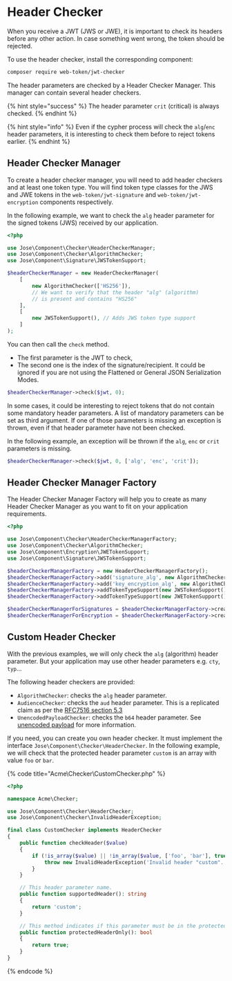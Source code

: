 # Header Checker

When you receive a JWT (JWS or JWE), it is important to check its headers before any other action. In case something went wrong, the token should be rejected.

To use the header checker, install the corresponding component:

```bash
composer require web-token/jwt-checker
```

The header parameters are checked by a Header Checker Manager. This manager can contain several header checkers.

{% hint style="success" %}
The header parameter `crit` (critical) is always checked.
{% endhint %}

{% hint style="info" %}
Even if the cypher process will check the `alg`/`enc` header parameters, it is interesting to check them before to reject tokens earlier.&#x20;
{% endhint %}

## Header Checker Manager

To create a header checker manager, you will need to add header checkers and at least one token type. You will find token type classes for the JWS and JWE tokens in the `web-token/jwt-signature` and `web-token/jwt-encryption` components respectively.

In the following example, we want to check the `alg` header parameter for the signed tokens (JWS) received by our application.

```php
<?php

use Jose\Component\Checker\HeaderCheckerManager;
use Jose\Component\Checker\AlgorithmChecker;
use Jose\Component\Signature\JWSTokenSupport;

$headerCheckerManager = new HeaderCheckerManager(
    [
        new AlgorithmChecker(['HS256']),
        // We want to verify that the header "alg" (algorithm)
        // is present and contains "HS256"
    ],
    [
        new JWSTokenSupport(), // Adds JWS token type support
    ]
);
```

You can then call the `check` method.

* The first parameter is the JWT to check,
* The second one is the index of the signature/recipient. It could be ignored if you are not using the Flattened or General JSON Serialization Modes.

```php
$headerCheckerManager->check($jwt, 0);
```

In some cases, it could be interesting to reject tokens that do not contain some mandatory header parameters. A list of mandatory parameters can be set as third argument. If one of those parameters is missing an exception is thrown, even if that header parameter have not been checked.

In the following example, an exception will be thrown if the `alg`, `enc` or `crit` parameters is missing.

```php
$headerCheckerManager->check($jwt, 0, ['alg', 'enc', 'crit']);
```

## Header Checker Manager Factory

The Header Checker Manager Factory will help you to create as many Header Checker Manager as you want to fit on your application requirements.

```php
<?php

use Jose\Component\Checker\HeaderCheckerManagerFactory;
use Jose\Component\Checker\AlgorithmChecker;
use Jose\Component\Encryption\JWETokenSupport;
use Jose\Component\Signature\JWSTokenSupport;

$headerCheckerManagerFactory = new HeaderCheckerManagerFactory();
$headerCheckerManagerFactory->add('signature_alg', new AlgorithmChecker(['HS256']));
$headerCheckerManagerFactory->add('key_encryption_alg', new AlgorithmChecker(['RSA1_5']));
$headerCheckerManagerFactory->addTokenTypeSupport(new JWSTokenSupport());
$headerCheckerManagerFactory->addTokenTypeSupport(new JWETokenSupport());

$headerCheckerManagerForSignatures = $headerCheckerManagerFactory->create(['signature_alg']);
$headerCheckerManagerForEncryption = $headerCheckerManagerFactory->create(['key_encryption_alg']);
```

## Custom Header Checker

With the previous examples, we will only check the `alg` (algorithm) header parameter. But your application may use other header parameters e.g. `cty`, `typ`...

The following header checkers are provided:

* `AlgorithmChecker`: checks the `alg` header parameter.
* `AudienceChecker`: checks the `aud` header parameter. This is a replicated claim as per the [RFC7516 section 5.3](https://tools.ietf.org/html/rfc7519#section-5.3)
* `UnencodedPayloadChecker`: checks the `b64` header parameter. See [unencoded payload](../advanced-topics-1/signed-tokens-and/unencoded-payload.md) for more information.

If you need, you can create you own header checker. It must implement the interface `Jose\Component\Checker\HeaderChecker`. In the following example, we will check that the protected header parameter `custom` is an array with value `foo` or `bar`.

{% code title="Acme\Checker\CustomChecker.php" %}
```php
<?php

namespace Acme\Checker;

use Jose\Component\Checker\HeaderChecker;
use Jose\Component\Checker\InvalidHeaderException;

final class CustomChecker implements HeaderChecker
{
    public function checkHeader($value)
    {
        if (!is_array($value) || !in_array($value, ['foo', 'bar'], true)) {
            throw new InvalidHeaderException('Invalid header "custom".', 'custom', $value);
        }
    }

    // This header parameter name.
    public function supportedHeader(): string
    {
        return 'custom';
    }

    // This method indicates if this parameter must be in the protected header or not.
    public function protectedHeaderOnly(): bool
    {
        return true;
    }
}
```
{% endcode %}
